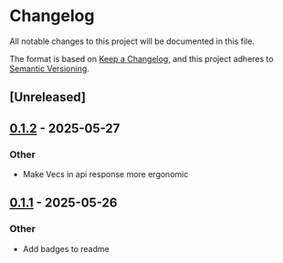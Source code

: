 # Changelog

All notable changes to this project will be documented in this file.

The format is based on [Keep a Changelog](https://keepachangelog.com/en/1.0.0/),
and this project adheres to [Semantic Versioning](https://semver.org/spec/v2.0.0.html).

## [Unreleased]

## [0.1.2](https://github.com/endoze/victorops/compare/v0.1.1...v0.1.2) - 2025-05-27

### Other

- Make Vecs in api response more ergonomic

## [0.1.1](https://github.com/endoze/victorops/compare/v0.1.0...v0.1.1) - 2025-05-26

### Other

- Add badges to readme
